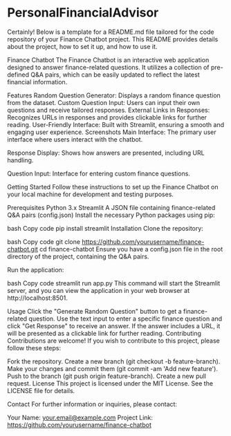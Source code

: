 # PersonalFinancialAdvisor

Certainly! Below is a template for a README.md file tailored for the code repository of your Finance Chatbot project. This README provides details about the project, how to set it up, and how to use it.

Finance Chatbot
The Finance Chatbot is an interactive web application designed to answer finance-related questions. It utilizes a collection of pre-defined Q&A pairs, which can be easily updated to reflect the latest financial information.

Features
Random Question Generator: Displays a random finance question from the dataset.
Custom Question Input: Users can input their own questions and receive tailored responses.
External Links in Responses: Recognizes URLs in responses and provides clickable links for further reading.
User-Friendly Interface: Built with Streamlit, ensuring a smooth and engaging user experience.
Screenshots
Main Interface: The primary user interface where users interact with the chatbot.

Response Display: Shows how answers are presented, including URL handling.

Question Input: Interface for entering custom finance questions.

Getting Started
Follow these instructions to set up the Finance Chatbot on your local machine for development and testing purposes.

Prerequisites
Python 3.x
Streamlit
A JSON file containing finance-related Q&A pairs (config.json)
Install the necessary Python packages using pip:

bash
Copy code
pip install streamlit
Installation
Clone the repository:

bash
Copy code
git clone https://github.com/yourusername/finance-chatbot.git
cd finance-chatbot
Ensure you have a config.json file in the root directory of the project, containing the Q&A pairs.

Run the application:

bash
Copy code
streamlit run app.py
This command will start the Streamlit server, and you can view the application in your web browser at http://localhost:8501.

Usage
Click the "Generate Random Question" button to get a finance-related question.
Use the text input to enter a specific finance question and click "Get Response" to receive an answer.
If the answer includes a URL, it will be presented as a clickable link for further reading.
Contributing
Contributions are welcome! If you wish to contribute to this project, please follow these steps:

Fork the repository.
Create a new branch (git checkout -b feature-branch).
Make your changes and commit them (git commit -am 'Add new feature').
Push to the branch (git push origin feature-branch).
Create a new pull request.
License
This project is licensed under the MIT License. See the LICENSE file for details.

Contact
For further information or inquiries, please contact:

Your Name: your.email@example.com
Project Link: https://github.com/yourusername/finance-chatbot
 
